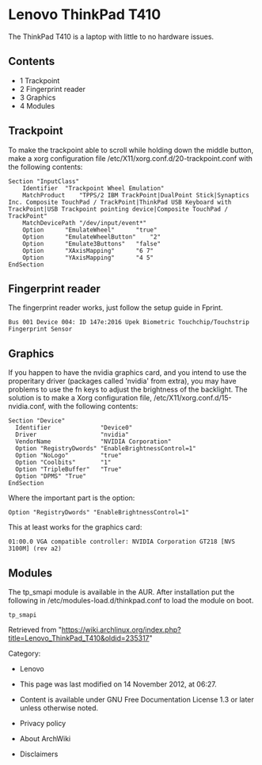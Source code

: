Lenovo ThinkPad T410
====================

The ThinkPad T410 is a laptop with little to no hardware issues.

Contents
--------

-   1 Trackpoint
-   2 Fingerprint reader
-   3 Graphics
-   4 Modules

Trackpoint
----------

To make the trackpoint able to scroll while holding down the middle
button, make a xorg configuration file
/etc/X11/xorg.conf.d/20-trackpoint.conf with the following contents:

    Section "InputClass"
    	Identifier	"Trackpoint Wheel Emulation"
    	MatchProduct	"TPPS/2 IBM TrackPoint|DualPoint Stick|Synaptics Inc. Composite TouchPad / TrackPoint|ThinkPad USB Keyboard with TrackPoint|USB Trackpoint pointing device|Composite TouchPad / TrackPoint"
    	MatchDevicePath	"/dev/input/event*"
    	Option		"EmulateWheel"		"true"
    	Option		"EmulateWheelButton"	"2"
    	Option		"Emulate3Buttons"	"false"
    	Option		"XAxisMapping"		"6 7"
    	Option		"YAxisMapping"		"4 5"
    EndSection

Fingerprint reader
------------------

The fingerprint reader works, just follow the setup guide in Fprint.

    Bus 001 Device 004: ID 147e:2016 Upek Biometric Touchchip/Touchstrip Fingerprint Sensor

Graphics
--------

If you happen to have the nvidia graphics card, and you intend to use
the properitary driver (packages called 'nvidia' from extra), you may
have problems to use the fn keys to adjust the brightness of the
backlight. The solution is to make a Xorg configuration file,
/etc/X11/xorg.conf.d/15-nvidia.conf, with the following contents:

    Section "Device"
      Identifier              "Device0"
      Driver                  "nvidia"
      VendorName              "NVIDIA Corporation"
      Option "RegistryDwords" "EnableBrightnessControl=1"
      Option "NoLogo"         "true"
      Option "Coolbits"       "1"
      Option "TripleBuffer"   "True"
      Option "DPMS" "True"
    EndSection

Where the important part is the option:

    Option "RegistryDwords" "EnableBrightnessControl=1"

This at least works for the graphics card:

    01:00.0 VGA compatible controller: NVIDIA Corporation GT218 [NVS 3100M] (rev a2)

Modules
-------

The tp_smapi module is available in the AUR. After installation put the
following in /etc/modules-load.d/thinkpad.conf to load the module on
boot.

    tp_smapi

Retrieved from
"https://wiki.archlinux.org/index.php?title=Lenovo_ThinkPad_T410&oldid=235317"

Category:

-   Lenovo

-   This page was last modified on 14 November 2012, at 06:27.
-   Content is available under GNU Free Documentation License 1.3 or
    later unless otherwise noted.
-   Privacy policy
-   About ArchWiki
-   Disclaimers
